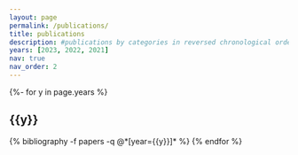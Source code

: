 ```yaml
---
layout: page
permalink: /publications/
title: publications
description: #publications by categories in reversed chronological order. generated by jekyll-scholar.
years: [2023, 2022, 2021]
nav: true
nav_order: 2
---
```

<!-- _pages/publications.md -->
<div class="publications">

{%- for y in page.years %}
  <h2 class="year">{{y}}</h2>
  {% bibliography -f papers -q @*[year={{y}}]* %}
{% endfor %}

</div>
